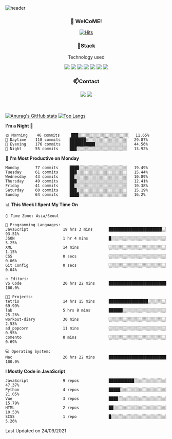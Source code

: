 ![header](https://capsule-render.vercel.app/api?type=waving&color=gradient&height=200&text=Kyungjoon&fontAlign=70&fontAlignY=40&animation=twinkling)

<h3 align="center">👋 WelCoME!</h3>

<div align=center>
  
[![Hits](https://hits.seeyoufarm.com/api/count/incr/badge.svg?url=https%3A%2F%2Fgithub.com%2Fuvula6921&count_bg=%2322BAC9&title_bg=%23827F7F&icon=iconify.svg&icon_color=%2325A27F&title=visits&edge_flat=false)](https://hits.seeyoufarm.com)
  
</div>
<h3 align="center">📌Stack</h3>
<p align="center">Technology used</p>
<div align="center"><img src="https://img.shields.io/badge/HTML5-E34F26?style=flat-square&logo=HTML5&logoColor=white"></img> <img src="https://img.shields.io/badge/CSS3-0A84FF?style=flat-square&logo=CSS3&logoColor=white"></img> <img src="https://img.shields.io/badge/JavaScript-FFCD11?style=flat-square&logo=JavaScript&logoColor=white"></img> <img src="https://img.shields.io/badge/React-00BCF6?style=flat-square&logo=React&logoColor=white"></img> <img src="https://img.shields.io/badge/jQuery-3655FF?style=flat-square&logo=jQuery&logoColor=white"></img> <img src="https://img.shields.io/badge/Ruby-E0115F?style=flat-square&logo=Ruby&logoColor=white"></img> <img src="https://img.shields.io/badge/Python-4B8BBE?style=flat-square&logo=Python&logoColor=white"></img></div>

<h3 align="center">📫Contact</h3>
<div align="center"><a href="https://velog.io/@uvula6921/"><img src="https://img.shields.io/badge/Blog-20c997?style=flat-square&logo=V&logoColor=white"/></a> <a href="pkj6921@gmail.com"><img src="https://img.shields.io/badge/Gmail-EA4335?style=flat-square&logo=Gmail&logoColor=white"/></a></div>
<br>
<br>

[![Anurag's GitHub stats](https://github-readme-stats.vercel.app/api?username=uvula6921&hide=stars,issues&show_icons=true&count_private=true&theme=tokyonight)](https://github.com/anuraghazra/github-readme-stats)
[![Top Langs](https://github-readme-stats.vercel.app/api/top-langs/?username=uvula6921&hide=css,jupyter%20notebook,html&exclude_repo=uvula6921,uvula6921.github.io&layout=compact&langs_count=8)](https://github.com/anuraghazra/github-readme-stats)

<!--START_SECTION:waka-->
**I'm a Night 🦉** 

```text
🌞 Morning    46 commits     ███░░░░░░░░░░░░░░░░░░░░░░   11.65% 
🌆 Daytime    118 commits    ███████░░░░░░░░░░░░░░░░░░   29.87% 
🌃 Evening    176 commits    ███████████░░░░░░░░░░░░░░   44.56% 
🌙 Night      55 commits     ███░░░░░░░░░░░░░░░░░░░░░░   13.92%

```
📅 **I'm Most Productive on Monday** 

```text
Monday       77 commits     ████░░░░░░░░░░░░░░░░░░░░░   19.49% 
Tuesday      61 commits     ███░░░░░░░░░░░░░░░░░░░░░░   15.44% 
Wednesday    43 commits     ██░░░░░░░░░░░░░░░░░░░░░░░   10.89% 
Thursday     49 commits     ███░░░░░░░░░░░░░░░░░░░░░░   12.41% 
Friday       41 commits     ██░░░░░░░░░░░░░░░░░░░░░░░   10.38% 
Saturday     60 commits     ███░░░░░░░░░░░░░░░░░░░░░░   15.19% 
Sunday       64 commits     ████░░░░░░░░░░░░░░░░░░░░░   16.2%

```


📊 **This Week I Spent My Time On** 

```text
⌚︎ Time Zone: Asia/Seoul

💬 Programming Languages: 
JavaScript               19 hrs 3 mins       ███████████████████████░░   93.51% 
JSON                     1 hr 4 mins         █░░░░░░░░░░░░░░░░░░░░░░░░   5.25% 
XML                      14 mins             ░░░░░░░░░░░░░░░░░░░░░░░░░   1.15% 
CSS                      0 secs              ░░░░░░░░░░░░░░░░░░░░░░░░░   0.06% 
Git Config               0 secs              ░░░░░░░░░░░░░░░░░░░░░░░░░   0.04%

🔥 Editors: 
VS Code                  20 hrs 22 mins      █████████████████████████   100.0%

🐱‍💻 Projects: 
tetris                   14 hrs 15 mins      █████████████████░░░░░░░░   69.99% 
lab                      5 hrs 8 mins        ██████░░░░░░░░░░░░░░░░░░░   25.26% 
workout-diary            30 mins             ░░░░░░░░░░░░░░░░░░░░░░░░░   2.53% 
ad_popcorn               11 mins             ░░░░░░░░░░░░░░░░░░░░░░░░░   0.95% 
comento                  8 mins              ░░░░░░░░░░░░░░░░░░░░░░░░░   0.69%

💻 Operating System: 
Mac                      20 hrs 22 mins      █████████████████████████   100.0%

```

**I Mostly Code in JavaScript** 

```text
JavaScript               9 repos             ███████████░░░░░░░░░░░░░░   47.37% 
Python                   4 repos             █████░░░░░░░░░░░░░░░░░░░░   21.05% 
Vue                      3 repos             ████░░░░░░░░░░░░░░░░░░░░░   15.79% 
HTML                     2 repos             ██░░░░░░░░░░░░░░░░░░░░░░░   10.53% 
SCSS                     1 repo              █░░░░░░░░░░░░░░░░░░░░░░░░   5.26%

```



 Last Updated on 24/09/2021
<!--END_SECTION:waka-->

